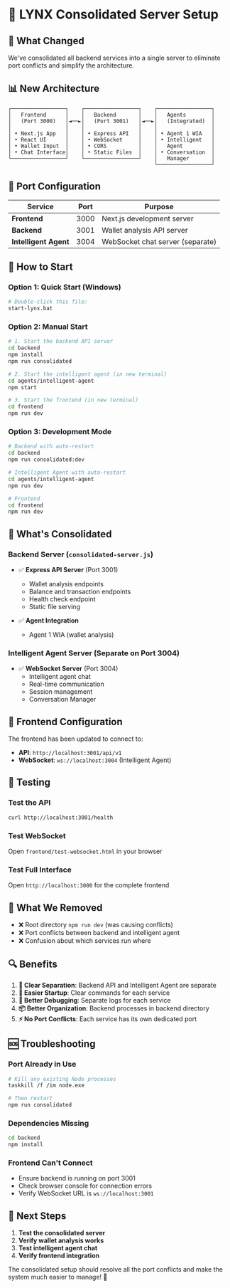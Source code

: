# 🚀 LYNX Consolidated Server Setup

## 🎯 **What Changed**

We've consolidated all backend services into a single server to eliminate port conflicts and simplify the architecture.

## 📊 **New Architecture**

```
┌─────────────────┐    ┌─────────────────┐    ┌─────────────────┐
│   Frontend      │    │   Backend       │    │   Agents        │
│   (Port 3000)   │◄──►│   (Port 3001)   │◄──►│   (Integrated)  │
│                 │    │                 │    │                 │
│ • Next.js App   │    │ • Express API   │    │ • Agent 1 WIA   │
│ • React UI      │    │ • WebSocket     │    │ • Intelligent   │
│ • Wallet Input  │    │ • CORS          │    │   Agent         │
│ • Chat Interface│    │ • Static Files  │    │ • Conversation  │
└─────────────────┘    └─────────────────┘    │   Manager       │
                                              └─────────────────┘
```

## 🔌 **Port Configuration**

| Service | Port | Purpose |
|---------|------|---------|
| **Frontend** | 3000 | Next.js development server |
| **Backend** | 3001 | Wallet analysis API server |
| **Intelligent Agent** | 3004 | WebSocket chat server (separate) |

## 🚀 **How to Start**

### **Option 1: Quick Start (Windows)**
```bash
# Double-click this file:
start-lynx.bat
```

### **Option 2: Manual Start**
```bash
# 1. Start the backend API server
cd backend
npm install
npm run consolidated

# 2. Start the intelligent agent (in new terminal)
cd agents/intelligent-agent
npm start

# 3. Start the frontend (in new terminal)
cd frontend
npm run dev
```

### **Option 3: Development Mode**
```bash
# Backend with auto-restart
cd backend
npm run consolidated:dev

# Intelligent Agent with auto-restart
cd agents/intelligent-agent
npm run dev

# Frontend
cd frontend
npm run dev
```

## 🔧 **What's Consolidated**

### **Backend Server (`consolidated-server.js`)**
- ✅ **Express API Server** (Port 3001)
  - Wallet analysis endpoints
  - Balance and transaction endpoints
  - Health check endpoint
  - Static file serving

- ✅ **Agent Integration**
  - Agent 1 WIA (wallet analysis)

### **Intelligent Agent Server** (Separate on Port 3004)
- ✅ **WebSocket Server** (Port 3004)
  - Intelligent agent chat
  - Real-time communication
  - Session management
  - Conversation Manager

## 📱 **Frontend Configuration**

The frontend has been updated to connect to:
- **API**: `http://localhost:3001/api/v1`
- **WebSocket**: `ws://localhost:3004` (Intelligent Agent)

## 🧪 **Testing**

### **Test the API**
```bash
curl http://localhost:3001/health
```

### **Test WebSocket**
Open `frontend/test-websocket.html` in your browser

### **Test Full Interface**
Open `http://localhost:3000` for the complete frontend

## 🚫 **What We Removed**

- ❌ Root directory `npm run dev` (was causing conflicts)
- ❌ Port conflicts between backend and intelligent agent
- ❌ Confusion about which services run where

## 🔍 **Benefits**

1. **🎯 Clear Separation**: Backend API and Intelligent Agent are separate
2. **🚀 Easier Startup**: Clear commands for each service
3. **🔧 Better Debugging**: Separate logs for each service
4. **📦 Better Organization**: Backend processes in backend directory
5. **⚡ No Port Conflicts**: Each service has its own dedicated port

## 🆘 **Troubleshooting**

### **Port Already in Use**
```bash
# Kill any existing Node processes
taskkill /f /im node.exe

# Then restart
npm run consolidated
```

### **Dependencies Missing**
```bash
cd backend
npm install
```

### **Frontend Can't Connect**
- Ensure backend is running on port 3001
- Check browser console for connection errors
- Verify WebSocket URL is `ws://localhost:3001`

## 📝 **Next Steps**

1. **Test the consolidated server**
2. **Verify wallet analysis works**
3. **Test intelligent agent chat**
4. **Verify frontend integration**

The consolidated setup should resolve all the port conflicts and make the system much easier to manage! 🎉
